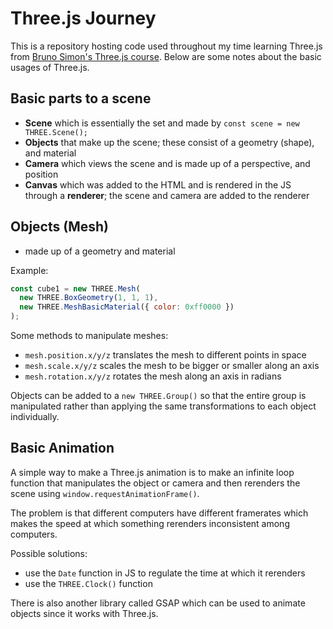# Three.js Journey

This is a repository hosting code used throughout my time learning Three.js from [Bruno Simon's Three.js course](https://threejs-journey.xyz). Below are some notes about the basic usages of Three.js.

## Basic parts to a scene

- **Scene** which is essentially the set and made by `const scene = new THREE.Scene();`
- **Objects** that make up the scene; these consist of a geometry (shape), and material
- **Camera** which views the scene and is made up of a perspective, and position
- **Canvas** which was added to the HTML and is rendered in the JS through a **renderer**; the scene and camera are added to the renderer

## Objects (Mesh)

- made up of a geometry and material

Example:

```javascript
const cube1 = new THREE.Mesh(
  new THREE.BoxGeometry(1, 1, 1),
  new THREE.MeshBasicMaterial({ color: 0xff0000 })
);
```

Some methods to manipulate meshes:

- `mesh.position.x/y/z` translates the mesh to different points in space
- `mesh.scale.x/y/z` scales the mesh to be bigger or smaller along an axis
- `mesh.rotation.x/y/z` rotates the mesh along an axis in radians

Objects can be added to a `new THREE.Group()` so that the entire group is manipulated rather than applying the same transformations to each object individually.

## Basic Animation

A simple way to make a Three.js animation is to make an infinite loop function that manipulates the object or camera and then rerenders the scene using `window.requestAnimationFrame()`.

The problem is that different computers have different framerates which makes the speed at which something rerenders inconsistent among computers.

Possible solutions:

- use the `Date` function in JS to regulate the time at which it rerenders
- use the `THREE.Clock()` function

There is also another library called GSAP which can be used to animate objects since it works with Three.js.
